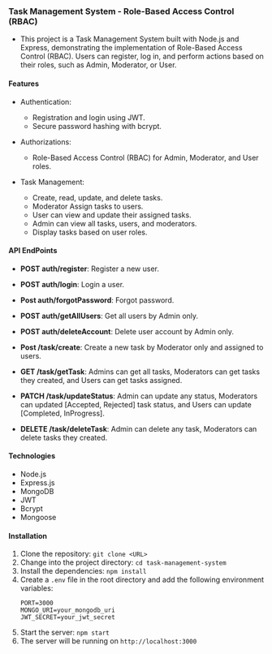 ### Task Management System - Role-Based Access Control (RBAC)

- This project is a Task Management System built with Node.js and Express, demonstrating the implementation of Role-Based Access Control (RBAC). Users can register, log in, and perform actions based on their roles, such as Admin, Moderator, or User.


#### Features
- Authentication:
    - Registration and login using JWT.
    - Secure password hashing with bcrypt.

- Authorizations:
    - Role-Based Access Control (RBAC) for Admin, Moderator, and User roles.

-  Task Management:
    - Create, read, update, and delete tasks.
    - Moderator Assign tasks to users.
    - User can view and update their assigned tasks.
    - Admin can view all tasks, users, and moderators.
    - Display tasks based on user roles.

#### API EndPoints
- **POST auth/register**: Register a new user.
- **POST auth/login**: Login a user.
- **Post auth/forgotPassword**: Forgot password.
- **POST auth/getAllUsers**: Get all users by Admin only.
- **POST auth/deleteAccount**: Delete user account by Admin only.

- **Post /task/create**: Create a new task by Moderator only and assigned to users.
- **GET /task/getTask**: Admins can get all tasks, Moderators can get tasks they created, and Users can get tasks assigned.

- **PATCH /task/updateStatus**: Admin can update any status, Moderators can updated [Accepted, Rejected] task status, and Users can update [Completed, InProgress].

- **DELETE /task/deleteTask**: Admin can delete any task, Moderators can delete tasks they created.

#### Technologies
- Node.js
- Express.js
- MongoDB
- JWT
- Bcrypt
- Mongoose

#### Installation
1. Clone the repository: `git clone <URL>`
2. Change into the project directory: `cd task-management-system`
3. Install the dependencies: `npm install`
4. Create a `.env` file in the root directory and add the following environment variables:
    ```
    PORT=3000
    MONGO_URI=your_mongodb_uri
    JWT_SECRET=your_jwt_secret
    ```
5. Start the server: `npm start`
6. The server will be running on `http://localhost:3000`




